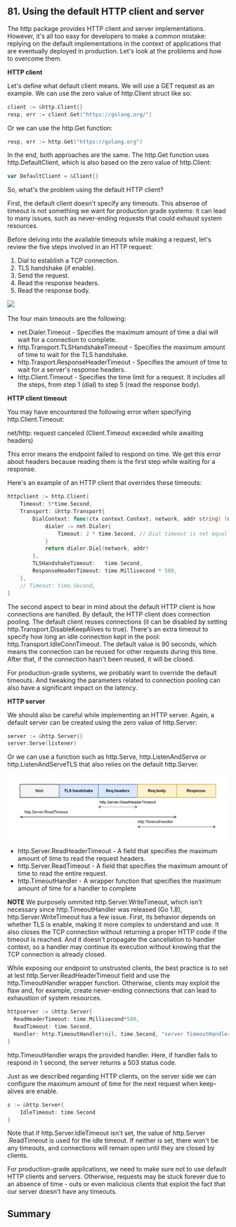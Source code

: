 ## 81. Using the default HTTP client and server

The http package provides HTTP client and server implementations. However, it's all too easy for developers to make a common mistake: replying on the default implementations in the context of applications that are eventually deployed in production. Let's look at the problems and how to overcome them. 

**HTTP client**

Let's define what default client means. We will use a GET request as an example. We can use the zero value of http.Client struct like so:

```go
client := &http.Client{}
resp, err := client.Get("https://golang.org/")
```

Or we can use the http.Get function:

```go
resp, err := http.Get("https://golang.org")
```

In the end, both approaches are the same. The http.Get function uses http.DefaultClient, which is also based on the zero value of http.Client:

```go
var DefaultClient = &Client{}
```

So, what's the problem using the default HTTP client?

First, the default client doesn't specify any timeouts. This absense of timeout is not something we want for production grade systems: it can lead to many issues, such as never-ending requests that could exhaust system resources.

Before delving into the available timeouts while making a request, let's review the five steps involved in an HTTP request:

1. Dial to establish a TCP connection.
2. TLS handshake (if enable).
3. Send the request.
4. Read the response headers.
5. Read the response body.

![]('./assets/81.httpclient_timeout.png')

The four main timeouts are the following:

- net.Dialer.Timeout - Specifies the maximum amount of time a dial will wait for a connection to complete.
- http.Transport.TLSHandshakeTimeout - Specifies the maximum amount of time to wait for the TLS handshake.
- http.Trasport.ResponseHeaderTimeout - Specifies the amount of time to wait for a server's response headers.
- http.Client.Timeout - Specifies the time limit for a request. It includes all the steps, from step 1 (dial) to step 5 (read the response body).

**HTTP client timeout**

You may have encountered the following error when specifying http.Client.Timeout:

net/http: request canceled (Client.Timeout exceeded while awaiting headers)

This error means the endpoint failed to respond on time. We get this error about headers because reading them is the first step while waiting for a response.

Here's an example of an HTTP client that overrides these timeouts:

```go
httpclient := http.Client{
    Timeout: 5*time.Second,
    Transport: &http.Transport{
        DialContext: func(ctx context.Context, network, addr string) (net.Conn, error) {
            dialer := net.Dialer{
                Timeout: 2 * time.Second, // Dial timeout is set equal to 2*time.Second
            }
            return dialer.Dial(network, addr)
        },
        TLSHandshakeTimeout:   time.Second,
        ResponseHeaderTimeout: time.Millisecond * 500,
    },
    // Timeout: time.Second,
}
```
The second aspect to bear in mind about the default HTTP client is how connections are handled. By default, the HTTP client does connection pooling. The default client reuses connections (it can be disabled by setting http.Transport.DisableKeepAlives to true). There's an extra timeout to specify how long an idle connection kept in the pool: http.Transport.IdleConnTimeout. The default value is 90 seconds, which means the connection can be reused for other requests during this time. After that, if the connection hasn't been reused, it will be closed.

For production-grade systems, we probably want to override the default timeouts. And tweaking the parameters related to connection pooling can also have a significant impact on the latency. 

**HTTP server**

We should also be careful while implementing an HTTP server. Again, a default server can be created using the zero value of http.Server:

```go
server := &http.Server{}
server.Serve(listener)
```

Or we can use a function such as http.Serve, http.ListenAndServe or http.ListenAndServeTLS that also relies on the default http.Server.

![](./assets/81.httpserver_timeout.png)

- http.Server.ReadHeaderTimeout - A field that specifies the maximum amount of time to read the request headers.
- http.Server.ReadTimeout - A field that specifies the maximum amount of time to read the entire request.
- http.TimeoutHandler - A wrapper function that specifies the maximum amount of time for a handler to complete

**NOTE** We purposely ommited http.Server.WriteTimeout, which isn't necessary since http.TimeoutHandler was released (Go 1.8), http.Server.WriteTimeout has a few issue. First, its behavior depends on whether TLS is enable, making it more complex to understand and use. It also closes the TCP connection without returning a proper HTTP code if the timeout is reached. And it doesn't propagate the cancellation to handler context, so a handler may continue its execution without knowing that the TCP connection is already closed.

While exposing our endpoint to unstrusted clients, the best practice is to set at lest http.Server.ReadHeaderTimeout field and use the http.TimeoutHandler wrapper function. Otherwise, clients may exploit the flaw and, for example, create never-ending connections that can lead to exhaustion of system resources.

```go
httpserver := &http.Server{
  ReadHeaderTimeout: time.Millisecond*500,
  ReadTimeout: time.Second,
  Handler: http.TimeoutHandler(nil, time.Second, "server TimeoutHandler is reached"),
}
```

http.TimeoutHandler wraps the provided handler. Here, if handler fails to respond in 1 second, the server returns a 503 status code.

Just as we described regarding HTTP clients, on the server side we can configure the maximum amount of time for the next request when keep-alives are enable.

```go
s := &http.Server{
    IdleTimeout: time.Second
}
```
Note that if http.Server.IdleTimeout isn't set, the value of http.Server .ReadTimeout is used for the idle timeout. If neither is set, there won't be any timeouts, and connections will remain open until they are closed by clients.

For production-grade applications, we need to make sure not to use default HTTP clients and servers. Otherwise, requests may be stuck forever due to an absence of time - outs or even malicious clients that exploit the fact that our server doesn't have any timeouts.

## Summary
